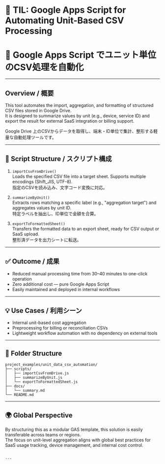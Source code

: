 # 📘 TIL: Google Apps Script for Automating Unit-Based CSV Processing  
# 📘 Google Apps Script でユニット単位のCSV処理を自動化

---

## Overview / 概要

This tool automates the import, aggregation, and formatting of structured CSV files stored in Google Drive.  
It is designed to summarize values by unit (e.g., device, service ID) and export the result for external SaaS integration or billing support.

Google Drive 上のCSVからデータを取得し、端末・ID単位で集計、整形する軽量な自動処理ツールです。

---

## 🧠 Script Structure / スクリプト構成

1. `importCsvFromDrive()`  
   Loads the specified CSV file into a target sheet. Supports multiple encodings (Shift_JIS, UTF-8).  
   指定のCSVを読み込み、文字コード変換に対応。

2. `summarizeByUnit()`  
   Extracts rows matching a specific label (e.g., "aggregation target") and aggregates values by unit ID.  
   特定ラベルを抽出し、ID単位で金額を合算。

3. `exportToFormattedSheet()`  
   Transfers the formatted data to an export sheet, ready for CSV output or SaaS upload.  
   整形済データを出力シートに転送。

---

## ✅ Outcome / 成果

- Reduced manual processing time from 30–40 minutes to one-click operation  
- Zero additional cost — pure Google Apps Script  
- Easily maintained and deployed in internal workflows

---

## 💡 Use Cases / 利用シーン

- Internal unit-based cost aggregation  
- Preprocessing for billing or reconciliation CSVs  
- Lightweight workflow automation with no dependency on external tools

---

## 📂 Folder Structure

```
project_examples/unit_data_csv_automation/
├── scripts/
│   ├── importCsvFromDrive.js
│   ├── summarizeByUnit.js
│   └── exportToFormattedSheet.js
├── docs/
│   └── summary.md
└── README.md
```

---

## 🌍 Global Perspective

By structuring this as a modular GAS template, this solution is easily transferable across teams or regions.  
The focus on unit-level aggregation aligns with global best practices for SaaS usage tracking, device management, and internal cost control.
```

---
